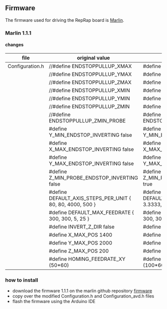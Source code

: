 ## Firmware

The firmware used for driving the RepRap board is [Marlin](http://marlinfw.org/).

### Marlin 1.1.1

#### changes

|file             |original value                                              |value|
|-----------------|------------------------------------------------------------|-----------------------------------|
|Configuration.h  |//#define ENDSTOPPULLUP_XMAX                                |#define ENDSTOPPULLUP_XMAX         |
|                 |//#define ENDSTOPPULLUP_YMAX                                |#define ENDSTOPPULLUP_YMAX         |
|                 |//#define ENDSTOPPULLUP_ZMAX                                |#define ENDSTOPPULLUP_ZMAX         |
|                 |//#define ENDSTOPPULLUP_XMIN                                |#define ENDSTOPPULLUP_XMIN         | 
|                 |//#define ENDSTOPPULLUP_YMIN                                |#define ENDSTOPPULLUP_YMIN         |
|                 |//#define ENDSTOPPULLUP_ZMIN                                |#define ENDSTOPPULLUP_ZMIN         |
|                 |//#define ENDSTOPPULLUP_ZMIN_PROBE                          |#define ENDSTOPPULLUP_ZMIN_PROBE   |
|                 |#define Y_MIN_ENDSTOP_INVERTING false                       |#define Y_MIN_ENDSTOP_INVERTING true|
|                 |#define X_MAX_ENDSTOP_INVERTING false                       |#define X_MAX_ENDSTOP_INVERTING true|
|                 |#define Y_MAX_ENDSTOP_INVERTING false                       |#define Y_MAX_ENDSTOP_INVERTING true|
|                 |#define Z_MIN_PROBE_ENDSTOP_INVERTING false                 |#define Z_MIN_PROBE_ENDSTOP_INVERTING true|
|                 |#define DEFAULT_AXIS_STEPS_PER_UNIT   { 80, 80, 4000, 500 } |#define DEFAULT_AXIS_STEPS_PER_UNIT  { 3.3333, 13.9, 8, 500 }|
|                 |#define DEFAULT_MAX_FEEDRATE          { 300, 300, 5, 25 }   |#define DEFAULT_MAX_FEEDRATE          { 300, 300, 300, 25 }|
|                 |#define INVERT_Z_DIR false                                  |#define INVERT_Z_DIR true|
|                 |#define X_MAX_POS 1400                                      |#define X_MAX_POS 1280|
|                 |#define Y_MAX_POS 2000                                      |#define Y_MAX_POS 3000|
|                 |#define Z_MAX_POS 200                                       |#define Z_MAX_POS 4|
|                 |#define HOMING_FEEDRATE_XY (50*60)                          |#define HOMING_FEEDRATE_XY (100*60)|

### how to install 

- download the firmware 1.1.1 on the marlin github repository [firmware](https://github.com/MarlinFirmware/Marlin/releases)
- copy over the modified Configuration.h and Configuration_avd.h files
- flash the firmware using the Arduino IDE
